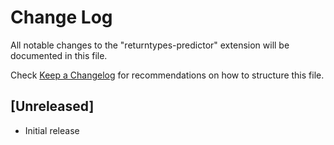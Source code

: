 # Change Log

All notable changes to the "returntypes-predictor" extension will be documented in this file.

Check [Keep a Changelog](http://keepachangelog.com/) for recommendations on how to structure this file.

## [Unreleased]

- Initial release